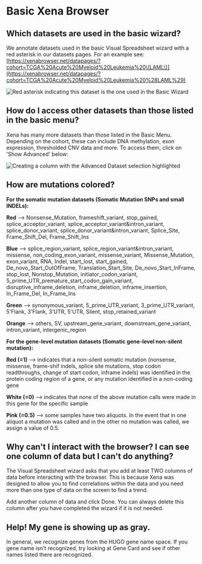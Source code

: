 # Basic Xena Browser

## **Which datasets are used in the basic wizard?**

We annotate datasets used in the basic Visual Spreadsheet wizard with a red asterisk in our datasets pages. For an example see: [https://xenabrowser.net/datapages/?cohort=TCGA%20Acute%20Myeloid%20Leukemia%20\(LAML\)](https://xenabrowser.net/datapages/?cohort=TCGA%20Acute%20Myeloid%20Leukemia%20%28LAML%29)

![Red asterisk indicating this dataset is the one used in the Basic Wizard](../.gitbook/assets/redasterisk.png)

## How do I access other datasets than those listed in the basic menu?

Xena has many more datasets than those listed in the Basic Menu. Depending on the cohort, these can include DNA methylation, exon expression, thresholded CNV data and more. To access them, click on 'Show Advanced' below:

![Creating a column with the Advanced Dataset selection highlighted](../.gitbook/assets/advancedmenu.png)

## How are mutations colored?

**For the somatic mutation datasets \(Somatic Mutation SNPs and small INDELs\):**

**Red** --&gt; Nonsense\_Mutation, frameshift\_variant, stop\_gained, splice\_acceptor\_variant, splice\_acceptor\_variant&intron\_variant, splice\_donor\_variant, splice\_donor\_variant&intron\_variant, Splice\_Site, Frame\_Shift\_Del, Frame\_Shift\_Ins

**Blue** --&gt; splice\_region\_variant, splice\_region\_variant&intron\_variant, missense, non\_coding\_exon\_variant, missense\_variant, Missense\_Mutation, exon\_variant, RNA, Indel, start\_lost, start\_gained, De\_novo\_Start\_OutOfFrame, Translation\_Start\_Site, De\_novo\_Start\_InFrame, stop\_lost, Nonstop\_Mutation, initiator\_codon\_variant, 5\_prime\_UTR\_premature\_start\_codon\_gain\_variant, disruptive\_inframe\_deletion, inframe\_deletion, inframe\_insertion, In\_Frame\_Del, In\_Frame\_Ins

**Green** --&gt; synonymous\_variant, 5\_prime\_UTR\_variant, 3\_prime\_UTR\_variant, 5'Flank, 3'Flank, 3'UTR, 5'UTR, Silent, stop\_retained\_variant

**Orange** --&gt; others, SV, upstream_gene_variant, downstream\_gene\_variant, intron\_variant, intergenic\_region

**For the gene-level mutation datasets \(Somatic gene-level non-silent mutation\):**

**Red \(=1\)** --&gt; indicates that a non-silent somatic mutation \(nonsense, missense, frame-shif indels, splice site mutations, stop codon readthroughs, change of start codon, inframe indels\) was identified in the protein coding region of a gene, or any mutation identified in a non-coding gene

**White \(=0\)** --&gt; indicates that none of the above mutation calls were made in this gene for the specific sample

**Pink \(=0.5\)** --&gt; some samples have two aliquots. In the event that in one aliquot a mutation was called and in the other no mutation was called, we assign a value of 0.5.

## Why can't I interact with the browser? I can see one column of data but I can't do anything?

The Visual Spreadsheet wizard asks that you add at least TWO columns of data before interacting with the browser. This is because Xena was designed to allow you to find correlations within the data and you need more than one type of data on the screen to find a trend. 

Add another column of data and click Done. You can always delete this column after you have completed the wizard if it is not needed.

## Help! My gene is showing up as gray.

In general, we recognize genes from the HUGO gene name space. If you gene name isn't recognized, try looking at Gene Card and see if other names listed there are recognized.

